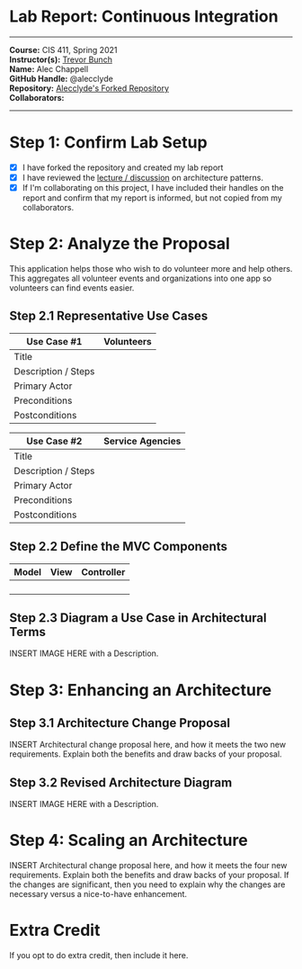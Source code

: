 # Lab Report: Continuous Integration
___
**Course:** CIS 411, Spring 2021  
**Instructor(s):** [Trevor Bunch](https://github.com/trevordbunch)  
**Name:** Alec Chappell  
**GitHub Handle:** @alecclyde  
**Repository:** [Alecclyde's Forked Repository](https://github.com/alecclyde/cis411_lab2_arch)  
**Collaborators:** 
___

# Step 1: Confirm Lab Setup
- [x] I have forked the repository and created my lab report
- [x] I have reviewed the [lecture / discussion](../assets/04p1_SolutionArchitectures.pdf) on architecture patterns.
- [x] If I'm collaborating on this project, I have included their handles on the report and confirm that my report is informed, but not copied from my collaborators.

# Step 2: Analyze the Proposal
This application helps those who wish to do volunteer more and help others. This aggregates all volunteer events and organizations into one app so volunteers can find events easier.

## Step 2.1 Representative Use Cases  

| Use Case #1 |Volunteers|
|---|---|
| Title | |
| Description / Steps | |
| Primary Actor | |
| Preconditions | |
| Postconditions | |

| Use Case #2 |Service Agencies|
|---|---|
| Title | |
| Description / Steps | |
| Primary Actor | |
| Preconditions | |
| Postconditions | |

## Step 2.2 Define the MVC Components

| Model | View | Controller |
|---|---|---|
|  |  |  |
|  |  |  |
|  |  |  |
|  |  |  |

## Step 2.3 Diagram a Use Case in Architectural Terms
INSERT IMAGE HERE with a Description.

# Step 3: Enhancing an Architecture

## Step 3.1 Architecture Change Proposal
INSERT Architectural change proposal here, and how it meets the two new requirements.  Explain both the benefits and draw backs of your proposal.

## Step 3.2 Revised Architecture Diagram
INSERT IMAGE HERE with a Description.

# Step 4: Scaling an Architecture
INSERT Architectural change proposal here, and how it meets the four new requirements.  Explain both the benefits and draw backs of your proposal.  If the changes are significant, then you need to explain why the changes are necessary versus a nice-to-have enhancement.

# Extra Credit
If you opt to do extra credit, then include it here.